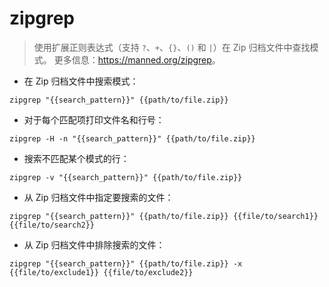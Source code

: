 # zipgrep

> 使用扩展正则表达式（支持 `?`、`+`、`{}`、`()` 和 `|`）在 Zip 归档文件中查找模式。
> 更多信息：<https://manned.org/zipgrep>。

- 在 Zip 归档文件中搜索模式：

`zipgrep "{{search_pattern}}" {{path/to/file.zip}}`

- 对于每个匹配项打印文件名和行号：

`zipgrep -H -n "{{search_pattern}}" {{path/to/file.zip}}`

- 搜索不匹配某个模式的行：

`zipgrep -v "{{search_pattern}}" {{path/to/file.zip}}`

- 从 Zip 归档文件中指定要搜索的文件：

`zipgrep "{{search_pattern}}" {{path/to/file.zip}} {{file/to/search1}} {{file/to/search2}}`

- 从 Zip 归档文件中排除搜索的文件：

`zipgrep "{{search_pattern}}" {{path/to/file.zip}} -x {{file/to/exclude1}} {{file/to/exclude2}}`